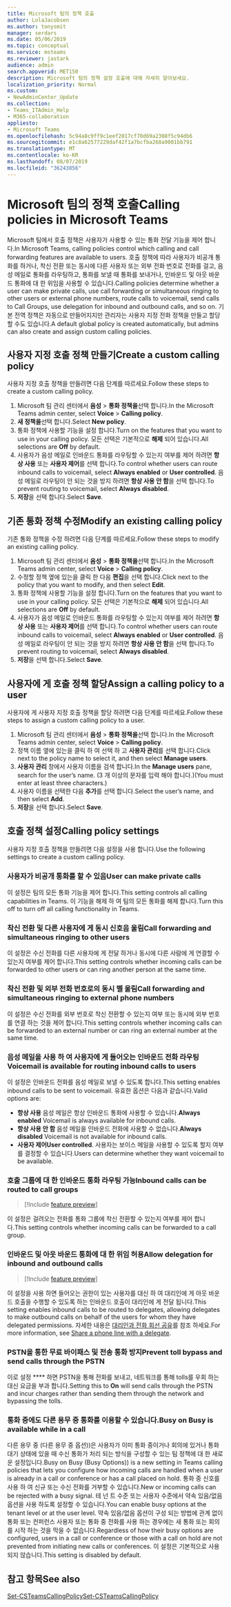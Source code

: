 ```yaml
---
title: Microsoft 팀의 정책 호출
author: LolaJacobsen
ms.author: tonysmit
manager: serdars
ms.date: 05/06/2019
ms.topic: conceptual
ms.service: msteams
ms.reviewer: jastark
audience: admin
search.appverid: MET150
description: Microsoft 팀의 정책 설정 호출에 대해 자세히 알아보세요.
localization_priority: Normal
ms.custom:
- NewAdminCenter_Update
ms.collection:
- Teams_ITAdmin_Help
- M365-collaboration
appliesto:
- Microsoft Teams
ms.openlocfilehash: 5c94a8c9ff9c1eef2017cf70d69a2308f5c94db6
ms.sourcegitcommit: e1c8a62577229daf42f1a7bcfba268a9001bb791
ms.translationtype: MT
ms.contentlocale: ko-KR
ms.lasthandoff: 08/07/2019
ms.locfileid: "36243856"
---
```

<a name="calling-policies-in-microsoft-teams"></a><span data-ttu-id="f8ca0-103">Microsoft 팀의 정책 호출</span><span class="sxs-lookup"><span data-stu-id="f8ca0-103">Calling policies in Microsoft Teams</span></span>
===================================

<span data-ttu-id="f8ca0-104">Microsoft 팀에서 호출 정책은 사용자가 사용할 수 있는 통화 전달 기능을 제어 합니다.</span><span class="sxs-lookup"><span data-stu-id="f8ca0-104">In Microsoft Teams, calling policies control which calling and call forwarding features are available to users.</span></span> <span data-ttu-id="f8ca0-105">호출 정책에 따라 사용자가 비공개 통화를 하거나, 착신 전환 또는 동시에 다른 사용자 또는 외부 전화 번호로 전화를 걸고, 음성 메일로 통화를 라우팅하고, 통화를 보낼 때 통화를 보내거나, 인바운드 및 아웃 바운드 통화에 대 한 위임을 사용할 수 있습니다.</span><span class="sxs-lookup"><span data-stu-id="f8ca0-105">Calling policies determine whether a user can make private calls, use call forwarding or  simultaneous ringing to other users or external phone numbers, route calls to voicemail, send calls to Call Groups, use delegation for inbound and outbound calls, and so on.</span></span> <span data-ttu-id="f8ca0-106">기본 전역 정책은 자동으로 만들어지지만 관리자는 사용자 지정 전화 정책을 만들고 할당할 수도 있습니다.</span><span class="sxs-lookup"><span data-stu-id="f8ca0-106">A default global policy is created automatically, but admins can also create and assign custom calling policies.</span></span>

## <a name="create-a-custom-calling-policy"></a><span data-ttu-id="f8ca0-107">사용자 지정 호출 정책 만들기</span><span class="sxs-lookup"><span data-stu-id="f8ca0-107">Create a custom calling policy</span></span>

<span data-ttu-id="f8ca0-108">사용자 지정 호출 정책을 만들려면 다음 단계를 따르세요.</span><span class="sxs-lookup"><span data-stu-id="f8ca0-108">Follow these steps to create a custom calling policy.</span></span>

1. <span data-ttu-id="f8ca0-109">Microsoft 팀 관리 센터에서 **음성** > **통화 정책을**선택 합니다.</span><span class="sxs-lookup"><span data-stu-id="f8ca0-109">In the Microsoft Teams admin center, select **Voice** > **Calling policy**.</span></span>
2. <span data-ttu-id="f8ca0-110">**새 정책을**선택 합니다.</span><span class="sxs-lookup"><span data-stu-id="f8ca0-110">Select **New policy**.</span></span>
3. <span data-ttu-id="f8ca0-111">통화 정책에 사용할 기능을 설정 합니다.</span><span class="sxs-lookup"><span data-stu-id="f8ca0-111">Turn on the features that you want to use in your calling policy.</span></span> <span data-ttu-id="f8ca0-112">모든 선택은 기본적으로 **해제** 되어 있습니다.</span><span class="sxs-lookup"><span data-stu-id="f8ca0-112">All selections are **Off** by default.</span></span>
4. <span data-ttu-id="f8ca0-113">사용자가 음성 메일로 인바운드 통화를 라우팅할 수 있는지 여부를 제어 하려면 **항상 사용** 또는 **사용자 제어**를 선택 합니다.</span><span class="sxs-lookup"><span data-stu-id="f8ca0-113">To control whether users can route inbound calls to voicemail, select **Always enabled** or **User controlled**.</span></span> <span data-ttu-id="f8ca0-114">음성 메일로 라우팅이 안 되는 것을 방지 하려면 **항상 사용 안 함**을 선택 합니다.</span><span class="sxs-lookup"><span data-stu-id="f8ca0-114">To prevent routing to voicemail, select **Always disabled**.</span></span>
5. <span data-ttu-id="f8ca0-115">**저장**을 선택 합니다.</span><span class="sxs-lookup"><span data-stu-id="f8ca0-115">Select **Save**.</span></span>

## <a name="modify-an-existing-calling-policy"></a><span data-ttu-id="f8ca0-116">기존 통화 정책 수정</span><span class="sxs-lookup"><span data-stu-id="f8ca0-116">Modify an existing calling policy</span></span>

<span data-ttu-id="f8ca0-117">기존 통화 정책을 수정 하려면 다음 단계를 따르세요.</span><span class="sxs-lookup"><span data-stu-id="f8ca0-117">Follow these steps to modify an existing calling policy.</span></span>

1. <span data-ttu-id="f8ca0-118">Microsoft 팀 관리 센터에서 **음성** > **통화 정책을**선택 합니다.</span><span class="sxs-lookup"><span data-stu-id="f8ca0-118">In the Microsoft Teams admin center, select **Voice** > **Calling policy**.</span></span>
2. <span data-ttu-id="f8ca0-119">수정할 정책 옆에 있는을 클릭 한 다음 **편집**을 선택 합니다.</span><span class="sxs-lookup"><span data-stu-id="f8ca0-119">Click next to the policy that you want to modify, and then select **Edit**.</span></span>
3. <span data-ttu-id="f8ca0-120">통화 정책에 사용할 기능을 설정 합니다.</span><span class="sxs-lookup"><span data-stu-id="f8ca0-120">Turn on the features that you want to use in your calling policy.</span></span> <span data-ttu-id="f8ca0-121">모든 선택은 기본적으로 **해제** 되어 있습니다.</span><span class="sxs-lookup"><span data-stu-id="f8ca0-121">All selections are **Off** by default.</span></span>
4. <span data-ttu-id="f8ca0-122">사용자가 음성 메일로 인바운드 통화를 라우팅할 수 있는지 여부를 제어 하려면 **항상 사용** 또는 **사용자 제어**를 선택 합니다.</span><span class="sxs-lookup"><span data-stu-id="f8ca0-122">To control whether users can route inbound calls to voicemail, select **Always enabled** or **User controlled**.</span></span> <span data-ttu-id="f8ca0-123">음성 메일로 라우팅이 안 되는 것을 방지 하려면 **항상 사용 안 함**을 선택 합니다.</span><span class="sxs-lookup"><span data-stu-id="f8ca0-123">To prevent routing to voicemail, select **Always disabled**.</span></span>
5. <span data-ttu-id="f8ca0-124">**저장**을 선택 합니다.</span><span class="sxs-lookup"><span data-stu-id="f8ca0-124">Select **Save**.</span></span>

## <a name="assign-a-calling-policy-to-a-user"></a><span data-ttu-id="f8ca0-125">사용자에 게 호출 정책 할당</span><span class="sxs-lookup"><span data-stu-id="f8ca0-125">Assign a calling policy to a user</span></span>

<span data-ttu-id="f8ca0-126">사용자에 게 사용자 지정 호출 정책을 할당 하려면 다음 단계를 따르세요.</span><span class="sxs-lookup"><span data-stu-id="f8ca0-126">Follow these steps to assign a custom calling policy to a user.</span></span>

1. <span data-ttu-id="f8ca0-127">Microsoft 팀 관리 센터에서 **음성** > **통화 정책을**선택 합니다.</span><span class="sxs-lookup"><span data-stu-id="f8ca0-127">In the Microsoft Teams admin center, select **Voice** > **Calling policy**.</span></span>
2. <span data-ttu-id="f8ca0-128">정책 이름 옆에 있는을 클릭 하 여 선택 하 고 **사용자 관리**를 선택 합니다.</span><span class="sxs-lookup"><span data-stu-id="f8ca0-128">Click next to the policy name to select it, and then select **Manage users**.</span></span>
3. <span data-ttu-id="f8ca0-129">**사용자 관리** 창에서 사용자 이름을 검색 합니다.</span><span class="sxs-lookup"><span data-stu-id="f8ca0-129">In the **Manage users** pane, search for the user’s name.</span></span> <span data-ttu-id="f8ca0-130">(3 개 이상의 문자를 입력 해야 합니다.)</span><span class="sxs-lookup"><span data-stu-id="f8ca0-130">(You must enter at least three characters.)</span></span>
4. <span data-ttu-id="f8ca0-131">사용자 이름을 선택한 다음 **추가**를 선택 합니다.</span><span class="sxs-lookup"><span data-stu-id="f8ca0-131">Select the user’s name, and then select **Add**.</span></span>
5. <span data-ttu-id="f8ca0-132">**저장**을 선택 합니다.</span><span class="sxs-lookup"><span data-stu-id="f8ca0-132">Select **Save**.</span></span>

## <a name="calling-policy-settings"></a><span data-ttu-id="f8ca0-133">호출 정책 설정</span><span class="sxs-lookup"><span data-stu-id="f8ca0-133">Calling policy settings</span></span>

<span data-ttu-id="f8ca0-134">사용자 지정 호출 정책을 만들려면 다음 설정을 사용 합니다.</span><span class="sxs-lookup"><span data-stu-id="f8ca0-134">Use the following settings to create a custom calling policy.</span></span>

### <a name="user-can-make-private-calls"></a><span data-ttu-id="f8ca0-135">사용자가 비공개 통화를 할 수 있음</span><span class="sxs-lookup"><span data-stu-id="f8ca0-135">User can make private calls</span></span>

<span data-ttu-id="f8ca0-136">이 설정은 팀의 모든 통화 기능을 제어 합니다.</span><span class="sxs-lookup"><span data-stu-id="f8ca0-136">This setting controls all calling capabilities in Teams.</span></span> <span data-ttu-id="f8ca0-137">이 기능을 해제 하 여 팀의 모든 통화를 해제 합니다.</span><span class="sxs-lookup"><span data-stu-id="f8ca0-137">Turn this off to turn off all calling functionality in Teams.</span></span>

### <a name="call-forwarding-and-simultaneous-ringing-to-other-users"></a><span data-ttu-id="f8ca0-138">착신 전환 및 다른 사용자에 게 동시 신호음 울림</span><span class="sxs-lookup"><span data-stu-id="f8ca0-138">Call forwarding and simultaneous ringing to other users</span></span>

<span data-ttu-id="f8ca0-139">이 설정은 수신 전화를 다른 사용자에 게 전달 하거나 동시에 다른 사람에 게 연결할 수 있는지 여부를 제어 합니다.</span><span class="sxs-lookup"><span data-stu-id="f8ca0-139">This setting controls whether incoming calls can be forwarded to other users or can ring another person at the same time.</span></span> 

### <a name="call-forwarding-and-simultaneous-ringing-to-external-phone-numbers"></a><span data-ttu-id="f8ca0-140">착신 전환 및 외부 전화 번호로의 동시 벨 울림</span><span class="sxs-lookup"><span data-stu-id="f8ca0-140">Call forwarding and simultaneous ringing to external phone numbers</span></span>

<span data-ttu-id="f8ca0-141">이 설정은 수신 전화를 외부 번호로 착신 전환할 수 있는지 여부 또는 동시에 외부 번호를 연결 하는 것을 제어 합니다.</span><span class="sxs-lookup"><span data-stu-id="f8ca0-141">This setting controls whether incoming calls can be forwarded to an external number or can ring an external number at the same time.</span></span>

### <a name="voicemail-is-available-for-routing-inbound-calls-to-users"></a><span data-ttu-id="f8ca0-142">음성 메일을 사용 하 여 사용자에 게 들어오는 인바운드 전화 라우팅</span><span class="sxs-lookup"><span data-stu-id="f8ca0-142">Voicemail is available for routing inbound calls to users</span></span>

<span data-ttu-id="f8ca0-143">이 설정은 인바운드 전화를 음성 메일로 보낼 수 있도록 합니다.</span><span class="sxs-lookup"><span data-stu-id="f8ca0-143">This setting enables inbound calls to be sent to voicemail.</span></span> <span data-ttu-id="f8ca0-144">유효한 옵션은 다음과 같습니다.</span><span class="sxs-lookup"><span data-stu-id="f8ca0-144">Valid options are:</span></span>

   - <span data-ttu-id="f8ca0-145">**항상 사용** 음성 메일은 항상 인바운드 통화에 사용할 수 있습니다.</span><span class="sxs-lookup"><span data-stu-id="f8ca0-145">**Always enabled** Voicemail is always available for inbound calls.</span></span> 
   - <span data-ttu-id="f8ca0-146">**항상 사용 안 함**  음성 메일을 인바운드 전화에 사용할 수 없습니다.</span><span class="sxs-lookup"><span data-stu-id="f8ca0-146">**Always disabled**  Voicemail is not available for inbound calls.</span></span> 
   - <span data-ttu-id="f8ca0-147">**사용자 제어**</span><span class="sxs-lookup"><span data-stu-id="f8ca0-147">**User controlled**.</span></span> <span data-ttu-id="f8ca0-148">사용자는 보이스 메일을 사용할 수 있도록 할지 여부를 결정할 수 있습니다.</span><span class="sxs-lookup"><span data-stu-id="f8ca0-148">Users can determine whether they want voicemail to be available.</span></span>

### <a name="inbound-calls-can-be-routed-to-call-groups"></a><span data-ttu-id="f8ca0-149">호출 그룹에 대 한 인바운드 통화 라우팅 가능</span><span class="sxs-lookup"><span data-stu-id="f8ca0-149">Inbound calls can be routed to call groups</span></span> 

> [!Include [feature preview](includes/preview-feature.md)]

<span data-ttu-id="f8ca0-150">이 설정은 걸려오는 전화를 통화 그룹에 착신 전환할 수 있는지 여부를 제어 합니다.</span><span class="sxs-lookup"><span data-stu-id="f8ca0-150">This setting controls whether incoming calls can be forwarded to a call group.</span></span>

### <a name="allow-delegation-for-inbound-and-outbound-calls"></a><span data-ttu-id="f8ca0-151">인바운드 및 아웃 바운드 통화에 대 한 위임 허용</span><span class="sxs-lookup"><span data-stu-id="f8ca0-151">Allow delegation for inbound and outbound calls</span></span>

> [!Include [feature preview](includes/preview-feature.md)]

<span data-ttu-id="f8ca0-152">이 설정을 사용 하면 들어오는 권한이 있는 사용자를 대신 하 여 대리인에 게 아웃 바운드 호출을 수행할 수 있도록 하는 인바운드 호출이 대리인에 게 전달 됩니다.</span><span class="sxs-lookup"><span data-stu-id="f8ca0-152">This setting enables inbound calls to be routed to delegates, allowing delegates to make outbound calls on behalf of the users for whom they have delegated permissions.</span></span> <span data-ttu-id="f8ca0-153">자세한 내용은 [대리인과 전화 회선 공유](https://support.office.com/article/share-a-phone-line-with-a-delegate-16307929-a51f-43fc-8323-3b1bf115e5a8)를 참조 하세요.</span><span class="sxs-lookup"><span data-stu-id="f8ca0-153">For more information, see [Share a phone line with a delegate](https://support.office.com/article/share-a-phone-line-with-a-delegate-16307929-a51f-43fc-8323-3b1bf115e5a8).</span></span>


### <a name="prevent-toll-bypass-and-send-calls-through-the-pstn"></a><span data-ttu-id="f8ca0-154">PSTN을 통한 무료 바이패스 및 전송 통화 방지</span><span class="sxs-lookup"><span data-stu-id="f8ca0-154">Prevent toll bypass and send calls through the PSTN</span></span> 

<span data-ttu-id="f8ca0-155">이로 설정 \*\*\*\* 하면 PSTN을 통해 전화를 보내고, 네트워크를 통해 tolls를 우회 하는 대신 요금을 부과 합니다.</span><span class="sxs-lookup"><span data-stu-id="f8ca0-155">Setting this to **On** will send calls through the PSTN and incur charges rather than sending them through the network and bypassing the tolls.</span></span>

### <a name="busy-on-busy-is-available-while-in-a-call"></a><span data-ttu-id="f8ca0-156">통화 중에도 다른 용무 중 통화를 이용할 수 있습니다.</span><span class="sxs-lookup"><span data-stu-id="f8ca0-156">Busy on Busy is available while in a call</span></span>

<span data-ttu-id="f8ca0-157">다른 용무 중 (다른 용무 중 옵션))은 사용자가 이미 통화 중이거나 회의에 있거나 통화 대기 상태에 있을 때 수신 통화가 처리 되는 방식을 구성할 수 있는 팀 정책에 대 한 새로운 설정입니다.</span><span class="sxs-lookup"><span data-stu-id="f8ca0-157">Busy on Busy (Busy Options)) is a new setting in Teams calling policies that lets you configure how incoming calls are handled when a user is already in a call or conference or has a call placed on hold.</span></span> <span data-ttu-id="f8ca0-158">통화 중 신호를 사용 하 여 신규 또는 수신 전화를 거부할 수 있습니다.</span><span class="sxs-lookup"><span data-stu-id="f8ca0-158">New or incoming calls can be rejected with a busy signal.</span></span> <span data-ttu-id="f8ca0-159">테 넌 트 수준 또는 사용자 수준에서 약속 있음/없음 옵션을 사용 하도록 설정할 수 있습니다.</span><span class="sxs-lookup"><span data-stu-id="f8ca0-159">You can enable busy options at the tenant level or at the user level.</span></span> <span data-ttu-id="f8ca0-160">약속 있음/없음 옵션이 구성 되는 방법에 관계 없이 통화 또는 컨퍼런스 사용자 또는 통화 중 전화를 사용 하는 경우에는 새 통화 또는 회의를 시작 하는 것을 막을 수 없습니다.</span><span class="sxs-lookup"><span data-stu-id="f8ca0-160">Regardless of how their busy options are configured, users in a call or conference or those with a call on hold are not prevented from initiating new calls or conferences.</span></span> <span data-ttu-id="f8ca0-161">이 설정은 기본적으로 사용 되지 않습니다.</span><span class="sxs-lookup"><span data-stu-id="f8ca0-161">This setting is disabled by default.</span></span>

## <a name="see-also"></a><span data-ttu-id="f8ca0-162">참고 항목</span><span class="sxs-lookup"><span data-stu-id="f8ca0-162">See also</span></span>

[<span data-ttu-id="f8ca0-163">Set-CSTeamsCallingPolicy</span><span class="sxs-lookup"><span data-stu-id="f8ca0-163">Set-CSTeamsCallingPolicy</span></span>](https://docs.microsoft.com/powershell/module/skype/set-csteamscallingpolicy?view=skype-ps)